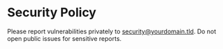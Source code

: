 # Security Policy

Please report vulnerabilities privately to
<security@yourdomain.tld>. Do not open public issues for sensitive
reports.

